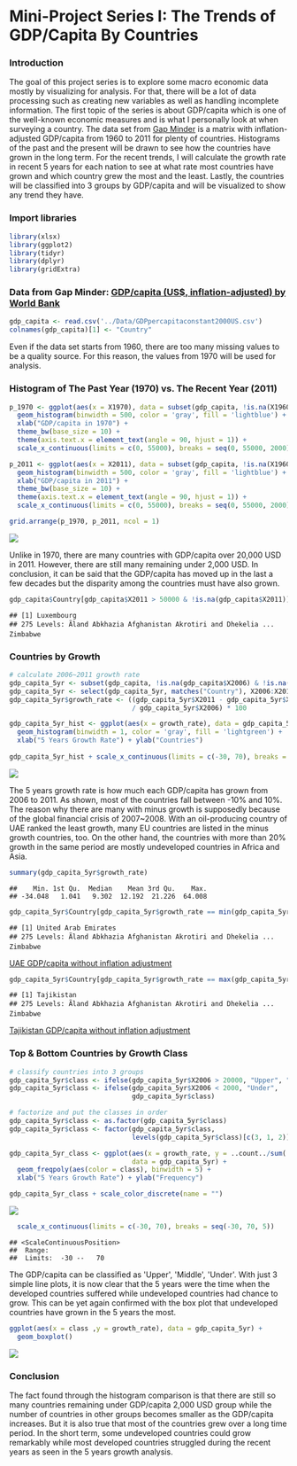 Mini-Project Series I: The Trends of GDP/Capita By Countries
================

### Introduction

The goal of this project series is to explore some macro economic data mostly by visualizing for analysis. For that, there will be a lot of data processing such as creating new variables as well as handling incomplete information. The first topic of the series is about GDP/capita which is one of the well-known economic measures and is what I personally look at when surveying a country. The data set from [Gap Minder](https://www.gapminder.org/data/) is a matrix with inflation-adjusted GDP/capita from 1960 to 2011 for plenty of countries. Histograms of the past and the present will be drawn to see how the countries have grown in the long term. For the recent trends, I will calculate the growth rate in recent 5 years for each nation to see at what rate most countries have grown and which country grew the most and the least. Lastly, the countries will be classified into 3 groups by GDP/capita and will be visualized to show any trend they have.

### Import libraries

``` r
library(xlsx)
library(ggplot2)
library(tidyr)
library(dplyr)
library(gridExtra)
```

### Data from Gap Minder: [GDP/capita (US$, inflation-adjusted) by World Bank](https://docs.google.com/spreadsheets/d/1RctTQmKB0hzbm1E8rGcufYdMshRdhmYdeL29nXqmvsc/pub)

``` r
gdp_capita <- read.csv('../Data/GDPpercapitaconstant2000US.csv')
colnames(gdp_capita)[1] <- "Country"
```

Even if the data set starts from 1960, there are too many missing values to be a quality source. For this reason, the values from 1970 will be used for analysis.

### Histogram of The Past Year (1970) vs. The Recent Year (2011)

``` r
p_1970 <- ggplot(aes(x = X1970), data = subset(gdp_capita, !is.na(X1960))) +
  geom_histogram(binwidth = 500, color = 'gray', fill = 'lightblue') +
  xlab("GDP/capita in 1970") +
  theme_bw(base_size = 10) +
  theme(axis.text.x = element_text(angle = 90, hjust = 1)) +
  scale_x_continuous(limits = c(0, 55000), breaks = seq(0, 55000, 2000))

p_2011 <- ggplot(aes(x = X2011), data = subset(gdp_capita, !is.na(X1960))) +
  geom_histogram(binwidth = 500, color = 'gray', fill = 'lightblue') +
  xlab("GDP/capita in 2011") +
  theme_bw(base_size = 10) +
  theme(axis.text.x = element_text(angle = 90, hjust = 1)) +
  scale_x_continuous(limits = c(0, 55000), breaks = seq(0, 55000, 2000))

grid.arrange(p_1970, p_2011, ncol = 1)
```

![](lesson3_mini-project_files/figure-markdown_github/unnamed-chunk-3-1.png)

Unlike in 1970, there are many countries with GDP/capita over 20,000 USD in 2011. However, there are still many remaining under 2,000 USD. In conclusion, it can be said that the GDP/capita has moved up in the last a few decades but the disparity among the countries must have also grown.

``` r
gdp_capita$Country[gdp_capita$X2011 > 50000 & !is.na(gdp_capita$X2011)]
```

    ## [1] Luxembourg
    ## 275 Levels: Ãland Abkhazia Afghanistan Akrotiri and Dhekelia ... Zimbabwe

### Countries by Growth

``` r
# calculate 2006~2011 growth rate
gdp_capita_5yr <- subset(gdp_capita, !is.na(gdp_capita$X2006) & !is.na(gdp_capita$X2011))
gdp_capita_5yr <- select(gdp_capita_5yr, matches("Country"), X2006:X2011)
gdp_capita_5yr$growth_rate <- ((gdp_capita_5yr$X2011 - gdp_capita_5yr$X2006) 
                               / gdp_capita_5yr$X2006) * 100

gdp_capita_5yr_hist <- ggplot(aes(x = growth_rate), data = gdp_capita_5yr) +
  geom_histogram(binwidth = 1, color = 'gray', fill = 'lightgreen') +
  xlab("5 Years Growth Rate") + ylab("Countries")
  
gdp_capita_5yr_hist + scale_x_continuous(limits = c(-30, 70), breaks = seq(-30, 70, 5))
```

![](lesson3_mini-project_files/figure-markdown_github/unnamed-chunk-5-1.png)

The 5 years growth rate is how much each GDP/capita has grown from 2006 to 2011. As shown, most of the countries fall between -10% and 10%. The reason why there are many with minus growth is supposedly because of the global financial crisis of 2007~2008. With an oil-producing country of UAE ranked the least growth, many EU countries are listed in the minus growth countries, too. On the other hand, the countries with more than 20% growth in the same period are mostly undeveloped countries in Africa and Asia.

``` r
summary(gdp_capita_5yr$growth_rate)
```

    ##    Min. 1st Qu.  Median    Mean 3rd Qu.    Max. 
    ## -34.048   1.041   9.302  12.192  21.226  64.008

``` r
gdp_capita_5yr$Country[gdp_capita_5yr$growth_rate == min(gdp_capita_5yr$growth_rate)]
```

    ## [1] United Arab Emirates
    ## 275 Levels: Ãland Abkhazia Afghanistan Akrotiri and Dhekelia ... Zimbabwe

[UAE GDP/capita without inflation adjustment](https://www.google.com/search?rlz=1C1CAFA_enKR676KR676&ei=muUdW5_BMtGOsQXaiKTQBA&q=UAE+gdp+per+capita&oq=UAE+gdp+per+capita&gs_l=psy-ab.3..0i67k1j0i7i30k1j0l2j0i30k1l4j0i10i30k1j0i30k1.21108.21587.0.21827.3.3.0.0.0.0.105.279.2j1.3.0....0...1c.1.64.psy-ab..0.3.279...0i7i10i30k1j0i10k1.0.ZGpxk3626Nc)

``` r
gdp_capita_5yr$Country[gdp_capita_5yr$growth_rate == max(gdp_capita_5yr$growth_rate)]
```

    ## [1] Tajikistan
    ## 275 Levels: Ãland Abkhazia Afghanistan Akrotiri and Dhekelia ... Zimbabwe

[Tajikistan GDP/capita without inflation adjustment](https://www.google.com/search?rlz=1C1CAFA_enKR676KR676&ei=eOUdW6CvNIyWsgW08424CQ&q=tajikistan+gdp+per+capita&oq=tajikis&gs_l=psy-ab.3.0.0i67k1l8j0j0i67k1.28516.30091.0.33115.7.6.0.1.1.0.100.525.5j1.6.0....0...1c.1.64.psy-ab..0.7.528...35i39k1j0i131i67k1j0i131k1j0i20i264k1.0.gYM5bQ4NgHQ)

### Top & Bottom Countries by Growth Class

``` r
# classify countries into 3 groups
gdp_capita_5yr$class <- ifelse(gdp_capita_5yr$X2006 > 20000, "Upper", "Middle")
gdp_capita_5yr$class <- ifelse(gdp_capita_5yr$X2006 < 2000, "Under", 
                               gdp_capita_5yr$class)

# factorize and put the classes in order
gdp_capita_5yr$class <- as.factor(gdp_capita_5yr$class)
gdp_capita_5yr$class <- factor(gdp_capita_5yr$class, 
                               levels(gdp_capita_5yr$class)[c(3, 1, 2)])

gdp_capita_5yr_class <- ggplot(aes(x = growth_rate, y = ..count../sum(..count..)),
                               data = gdp_capita_5yr) +
  geom_freqpoly(aes(color = class), binwidth = 5) +
  xlab("5 Years Growth Rate") + ylab("Frequency")

gdp_capita_5yr_class + scale_color_discrete(name = "")
```

![](lesson3_mini-project_files/figure-markdown_github/unnamed-chunk-9-1.png)

``` r
  scale_x_continuous(limits = c(-30, 70), breaks = seq(-30, 70, 5))
```

    ## <ScaleContinuousPosition>
    ##  Range:  
    ##  Limits:  -30 --   70

The GDP/capita can be classified as 'Upper', 'Middle', 'Under'. With just 3 simple line plots, it is now clear that the 5 years were the time when the developed countries suffered while undeveloped countries had chance to grow. This can be yet again confirmed with the box plot that undeveloped countries have grown in the 5 years the most.

``` r
ggplot(aes(x = class ,y = growth_rate), data = gdp_capita_5yr) +
  geom_boxplot()
```

![](lesson3_mini-project_files/figure-markdown_github/unnamed-chunk-10-1.png)

### Conclusion

The fact found through the histogram comparison is that there are still so many countries remaining under GDP/capita 2,000 USD group while the number of countries in other groups becomes smaller as the GDP/capita increases. But it is also true that most of the countries grew over a long time period. In the short term, some undeveloped countries could grow remarkably while most developed countries struggled during the recent years as seen in the 5 years growth analysis.
